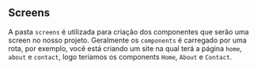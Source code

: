 ## Screens

A pasta `screens` é utilizada para criação dos componentes que serão uma screen no nosso projeto. Geralmente os `components` é carregado por uma rota, por exemplo, você está criando um site na qual terá a página `home`, `about` e `contact`, logo teriamos os components `Home`, `About` e `Contact`.
